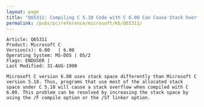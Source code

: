```yaml
---
layout: page
title: "Q65311: Compiling C 5.10 Code with C 6.00 Can Cause Stack Overflow"
permalink: /pubs/pc/reference/microsoft/kb/Q65311/
---
```


	Article: Q65311
	Product: Microsoft C
	Version(s): 6.00   | 6.00
	Operating System: MS-DOS | OS/2
	Flags: ENDUSER |
	Last Modified: 31-AUG-1990
	
	Microsoft C version 6.00 uses stack space differently than Microsoft C
	version 5.10. Thus, programs that use most of the allocated stack
	space under C 5.10 will cause a stack overflow when compiled with C
	6.00. This problem can be resolved by increasing the stack space by
	using the /F compile option or the /ST linker option.
